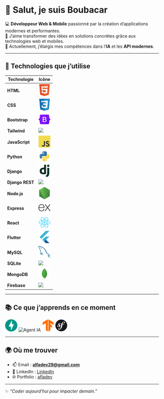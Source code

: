 # 👋 Salut, je suis Boubacar

💻 **Développeur Web & Mobile** passionné par la création d’applications modernes et performantes.  
🚀 J’aime transformer des idées en solutions concrètes grâce aux technologies web et mobiles.  
🌱 Actuellement, j’élargis mes compétences dans l’**IA** et les **API modernes**.  

---

## 🚀 Technologies que j’utilise

| Technologie | Icône |
|-------------|-------|
| **HTML**    | <img src="https://raw.githubusercontent.com/devicons/devicon/master/icons/html5/html5-original.svg" width="40"/> |
| **CSS**     | <img src="https://raw.githubusercontent.com/devicons/devicon/master/icons/css3/css3-original.svg" width="40"/> |
| **Bootstrap** | <img src="https://raw.githubusercontent.com/devicons/devicon/master/icons/bootstrap/bootstrap-original.svg" width="40"/> |
| **Tailwind**  | <img src="https://avatars.githubusercontent.com/u/67109815?s=200&v=4" width="40"/> |
| **JavaScript** | <img src="https://raw.githubusercontent.com/devicons/devicon/master/icons/javascript/javascript-original.svg" width="40"/> |
| **Python**   | <img src="https://raw.githubusercontent.com/devicons/devicon/master/icons/python/python-original.svg" width="40"/> |
| **Django**   | <img src="https://raw.githubusercontent.com/devicons/devicon/master/icons/django/django-plain.svg" width="40"/> |
| **Django REST** | <img src="https://img.icons8.com/material-outlined/48/000000/api-settings.png" width="40"/> |
| **Node.js**  | <img src="https://raw.githubusercontent.com/devicons/devicon/master/icons/nodejs/nodejs-original.svg" width="40"/> |
| **Express**  | <img src="https://raw.githubusercontent.com/devicons/devicon/master/icons/express/express-original.svg" width="40"/> |
| **React**    | <img src="https://raw.githubusercontent.com/devicons/devicon/master/icons/react/react-original.svg" width="40"/> |
| **Flutter**  | <img src="https://raw.githubusercontent.com/devicons/devicon/master/icons/flutter/flutter-original.svg" width="40"/> |
| **MySQL**    | <img src="https://raw.githubusercontent.com/devicons/devicon/master/icons/mysql/mysql-original.svg" width="40"/> |
| **SQLite**   | <img src="https://www.vectorlogo.zone/logos/sqlite/sqlite-icon.svg" width="40"/> |
| **MongoDB**  | <img src="https://raw.githubusercontent.com/devicons/devicon/master/icons/mongodb/mongodb-original.svg" width="40"/> |
| **Firebase** | <img src="https://www.vectorlogo.zone/logos/firebase/firebase-icon.svg" width="40"/> |


---

## 📚 Ce que j’apprends en ce moment

<p>
  <img src="https://raw.githubusercontent.com/devicons/devicon/master/icons/fastapi/fastapi-original.svg" alt="FastAPI" width="40" height="40"/>
  <img src="https://img.icons8.com/external-flat-juicy-fish/60/000000/external-artificial-intelligence-artificial-intelligence-flat-flat-juicy-fish.png" alt="Agent IA" width="40" height="40"/>
  <img src="https://raw.githubusercontent.com/devicons/devicon/master/icons/tensorflow/tensorflow-original.svg" alt="Machine Learning" width="40" height="40"/>
  <img src="https://raw.githubusercontent.com/devicons/devicon/master/icons/symfony/symfony-original.svg" alt="Symfony" width="40" height="40"/>
</p>

---

## 🌍 Où me trouver
- 📫 Email : **alfadev29@gmail.com**
- 💼 LinkedIn : [LinkedIn](https://linkedin.com/in/ton-profil)
- 🌐 Portfolio : [afladev](https://ton-site.com)

---
✨ _“Coder aujourd’hui pour impacter demain.”_
